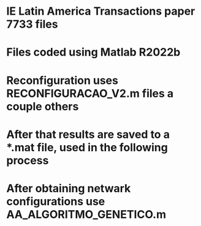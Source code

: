 # IE Latin America Transactions paper 7733 files
# Files coded using Matlab R2022b
# Reconfiguration uses RECONFIGURACAO_V2.m files a couple others
# After that results are saved to a *.mat file, used in the following process
# After obtaining netwark configurations use AA_ALGORITMO_GENETICO.m
